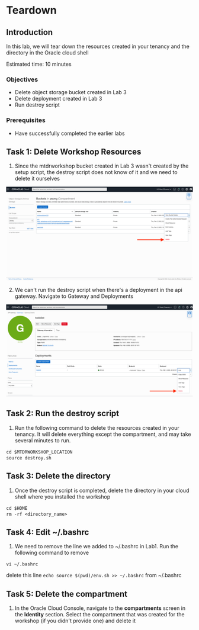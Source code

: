 # Teardown 

## Introduction
In this lab, we will tear down the resources created in your tenancy and the directory in the Oracle cloud shell

Estimated time: 10 minutes

### Objectives
- Delete object storage bucket created in Lab 3
- Delete deployment created in Lab 3
- Run destroy script
### Prerequisites
- Have successfully completed the earlier labs


## **Task 1**: Delete Workshop Resources

1. Since the mtdrworkshop bucket created in Lab 3 wasn't created by the setup script, the destroy script does not know 
of it and we need to delete it ourselves

![](images/delete_bucket.png)

2. We can't run the destroy script when there's a deployment in the api gateway. Navigate to Gateway and Deployments 

![](images/delete_deployment.png)

## **Task 2**: Run the destroy script

1. Run the following command to delete the resources created in your tenancy. It will delete everything except the compartment, and may take several minutes to run.

```
cd $MTDRWORKSHOP_LOCATION
source destroy.sh
```
## **Task 3**: Delete the directory

1. Once the destroy script is completed, delete the directory in your cloud shell where you installed the workshop

```
cd $HOME
rm -rf <directory_name>
```

## **Task 4**: Edit ~/.bashrc

1. We need to remove the line we added to ~/.bashrc in Lab1. Run the following command to remove
```
vi ~/.bashrc
```
delete this line ```echo source $(pwd)/env.sh >> ~/.bashrc``` from ~/.bashrc
## **Task 5**: Delete the compartment

1. In the Oracle Cloud Console, navigate to the **compartments** screen in the **Identity** section. Select the compartment that was created for the workshop (if you didn't provide one) and delete it

